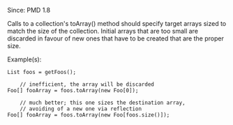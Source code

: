 Since: PMD 1.8

Calls to a collection's toArray() method should specify target arrays sized to match the size of the
collection. Initial arrays that are too small are discarded in favour of new ones that have to be created
that are the proper size.

Example(s):
```
List foos = getFoos();
  
    // inefficient, the array will be discarded
Foo[] fooArray = foos.toArray(new Foo[0]);
    
    // much better; this one sizes the destination array, 
    // avoiding of a new one via reflection
Foo[] fooArray = foos.toArray(new Foo[foos.size()]);
```
